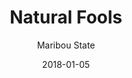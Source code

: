 ---
title: "Natural Fools"
subtitle: "Maribou State"
customForwardUrl: "https://www.youtube.com/watch?v=6YWeZNH4adM"
displayImg: "https://img.youtube.com/vi/6YWeZNH4adM/0.jpg"
date: "2018-01-05"
newTab: true 
---